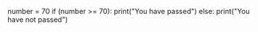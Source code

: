 number = 70
if (number >= 70):
   print("You have passed")
else:
   print("You have not passed")
   

